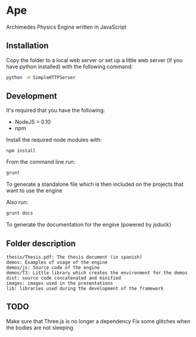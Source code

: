 Ape
===

Archimedes Physics Engine written in JavaScript

## Installation

Copy the folder to a local web server or set up a little web server (if you have python installed) with the following command:

```bash
python -m SimpleHTTPServer
```

## Development

It's required that you have the following:

- NodeJS > 0.10
- npm

Install the required node modules with:

```
npm install
```

From the command line run:

```bash
grunt
```

To generate a standalone file which is then included on the projects that want to use the engine

Also run:

```bash
grunt docs
```

To generate the documentation for the engine (powered by jsduck)

## Folder description

```
thesis/Thesis.pdf: The thesis document (in spanish)
demos: Examples of usage of the engine
demos/js: Source code of the engine
demos/T3: Little library which creates the environment for the demos
dist: source code concatenated and minified
images: images used in the presentations
lib: libraries used during the development of the framework
```

## TODO
Make sure that Three.js is no longer a dependency
Fix some glitches when the bodies are not sleeping